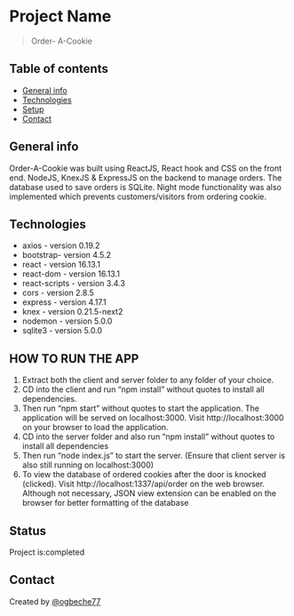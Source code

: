 # Project Name

> Order- A-Cookie

## Table of contents

- [General info](#general-info)
- [Technologies](#technologies)
- [Setup](#setup)
- [Contact](#contact)

## General info

Order-A-Cookie was built using ReactJS, React hook and CSS on the front end. NodeJS, KnexJS & ExpressJS on the backend to manage orders. The database used to save orders is SQLite.
Night mode functionality was also implemented which prevents customers/visitors from ordering cookie.

## Technologies

- axios - version 0.19.2
- bootstrap- version 4.5.2
- react - version 16.13.1
- react-dom - version 16.13.1
- react-scripts - version 3.4.3
- cors - version 2.8.5
- express - version 4.17.1
- knex - version 0.21.5-next2
- nodemon - version 5.0.0
- sqlite3 - version 5.0.0

## HOW TO RUN THE APP

1. Extract both the client and server folder to any folder of your choice.
2. CD into the client and run “npm install” without quotes to install all dependencies.
3. Then run “npm start” without quotes to start the application. The application will be served on localhost:3000. Visit http://localhost:3000 on your browser to load the application.
4. CD into the server folder and also run “npm install” without quotes to install all dependencies
5. Then run “node index.js” to start the server. (Ensure that client server is also still running on localhost:3000)
6. To view the database of ordered cookies after the door is knocked (clicked). Visit http://localhost:1337/api/order on the web browser.
   Although not necessary, JSON view extension can be enabled on the browser for better formatting of the database

## Status

Project is:completed

## Contact

Created by [@ogbeche77](https://github.com/ogbeche77)
